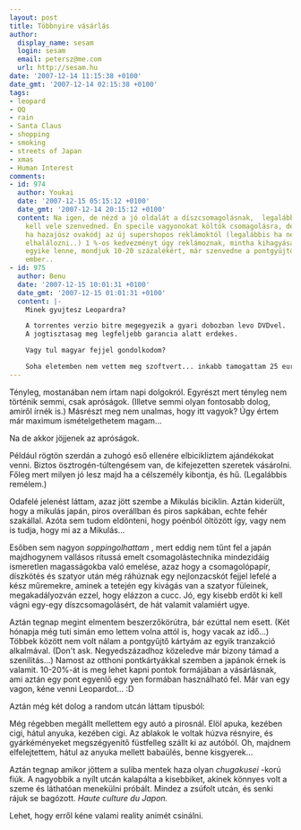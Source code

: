 ```yaml
---
layout: post
title: Többnyire vásárlás
author:
  display_name: sesam
  login: sesam
  email: petersz@me.com
  url: http://sesam.hu
date: '2007-12-14 11:15:38 +0100'
date_gmt: '2007-12-14 02:15:38 +0100'
tags:
- leopard
- QQ
- rain
- Santa Claus
- shopping
- smoking
- streets of Japan
- xmas
- Human Interest
comments:
- id: 974
  author: Youkai
  date: '2007-12-15 05:15:12 +0100'
  date_gmt: '2007-12-14 20:15:12 +0100'
  content: Na igen, de nézd a jó oldalát a díszcsomagolásnak,  legalább nem neked
    kell vele szenvedned. Én specile vagyonokat költök csomagolásra, de ez van. Amúgy
    ha hazajösz ovakódj az új supershopos reklámoktól (legalábbis ha nem akarsz agyvérzésban
    elhalálozni..) 1 %-os kedvezményt úgy reklámoznak, mintha kihagyása az 8 főbűn
    egyike lenne, mondjuk 10-20 százalékért, már szenvedne a pontgyújtőkártyával az
    ember..
- id: 975
  author: Benu
  date: '2007-12-15 10:01:31 +0100'
  date_gmt: '2007-12-15 01:01:31 +0100'
  content: |-
    Minek gyujtesz Leopardra?

    A torrentes verzio bitre megegyezik a gyari dobozban levo DVDvel.
    A jogtisztasag meg legfeljebb garancia alatt erdekes.

    Vagy tul magyar fejjel gondolkodom?

    Soha eletemben nem vettem meg szoftvert... inkabb tamogattam 25 euroval a Wikipediat, es tok jol erzem magam :)
---
```


Tényleg, mostanában nem írtam napi dolgokról. Egyrészt mert tényleg nem történik semmi, csak apróságok. (Illetve semmi olyan fontosabb dolog, amiről írnék is.) Másrészt meg nem unalmas, hogy itt vagyok? Úgy értem már maximum ismételgethetem magam...

Na de akkor jöjjenek az apróságok.

Például rögtön szerdán a zuhogó eső ellenére elbicikliztem ajándékokat venni. Biztos ösztrogén-túltengésem van, de kifejezetten szeretek vásárolni. Főleg mert milyen jó lesz majd ha a célszemély kibontja, és hű. (Legalábbis remélem.)

Odafelé jelenést láttam, azaz jött szembe a Mikulás biciklin. Aztán kiderült, hogy a mikulás japán, piros overállban és piros sapkában, echte fehér szakállal. Azóta sem tudom eldönteni, hogy poénból öltözött így, vagy nem is tudja, hogy mi az a Mikulás...

Esőben sem nagyon _soppingolhattam_ , mert eddig nem tűnt fel a japán majdhogynem vallásos rítussá emelt csomagolástechnika mindezidáig ismeretlen magasságokba való emelése, azaz hogy a csomagolópapír, díszkötés és szatyor után még ráhúznak egy nejlonzacskót fejjel lefelé a kész műremekre, aminek a tetején egy kivágás van a szatyor füleinek, megakadályozván ezzel, hogy elázzon a cucc. Jó, egy kisebb erdőt ki kell vágni egy-egy díszcsomagolásért, de hát valamit valamiért ugye.

Aztán tegnap megint elmentem beszerzőkörútra, bár ezúttal nem esett. (Két hónapja még tuti simán emo lettem volna attól is, hogy vacak az idő...) Többek között nem volt nálam a pontgyűjtő kártyám az egyik tranzakció alkalmával. (Don't ask. Negyedszázadhoz közeledve már bizony támad a szenilitás...) Namost az otthoni pontkártyákkal szemben a japánok érnek is valamit. 10-20%-át is meg lehet kapni pontok formájában a vásárlásnak, ami aztán egy pont egyenlő egy yen formában használható fel. Már van egy vagon, kéne venni Leopardot... :D

Aztán még két dolog a random utcán láttam típusból:

Még régebben megállt mellettem egy autó a pirosnál. Elöl apuka, kezében cigi, hátul anyuka, kezében cigi. Az ablakok le voltak húzva résnyire, és gyárkéményeket megszégyenítő füstfelleg szállt ki az autóból. Oh, majdnem elfelejtettem, hátul az anyuka mellett babaülés, benne kisgyerek...

Aztán tegnap amikor jöttem a suliba mentek haza olyan _chugakusei_ -korú fiúk. A nagyobbik a nyílt utcán kalapálta a kisebbiket, akinek könnyes volt a szeme és láthatóan menekülni próbált. Mindez a zsúfolt utcán, és senki rájuk se bagózott. _Haute culture du Japon._

Lehet, hogy erről kéne valami reality animét csinálni.
